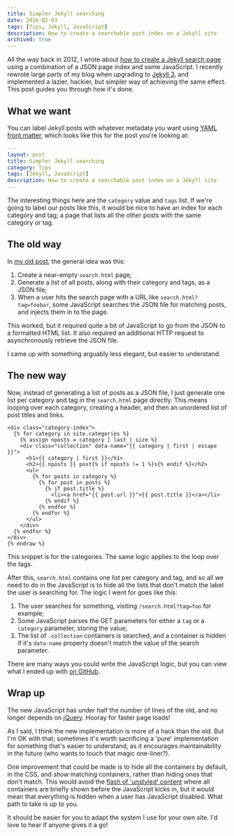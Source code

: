 ```yaml
---
title: Simpler Jekyll searching
date: 2016-02-03
tags: [Tips, Jekyll, JavaScript]
description: How to create a searchable post index on a Jekyll site
archived: true
---
```


All the way back in 2012, I wrote about [how to create a Jekyll search page][1] 
using a combination of a JSON page index and some JavaScript.
I recently rewrote large parts of my blog when upgrading to [Jekyll 3][2], and 
implemented a lazier, hackier, but simpler way of achieving the same effect. 
This post guides you through how it's done.

[1]: /2012/04/simple-jekyll-searching/
[2]: https://jekyllrb.com/news/2015/10/26/jekyll-3-0-released/

## What we want

You can label Jekyll posts with whatever metadata you want using [YAML front 
matter][3], which looks like this for the post you're looking at: 

```yaml
---
layout: post
title: Simpler Jekyll searching
category: Tips
tags: [Jekyll, JavaScript]
description: How to create a searchable post index on a Jekyll site
---
```

The interesting things here are the `category` value and `tags` list.
If we're going to label our posts like this, it would be nice to have an index 
for each category and tag; a page that lists all the other posts with the same 
category or tag.

[3]: http://jekyllrb.com/docs/frontmatter/

## The old way

In [my old post][1], the general idea was this:

1. Create a near-empty `search.html` page;
2. Generate a list of all posts, along with their category and tags, as a JSON 
   file;
3. When a user hits the search page with a URL like `search.html?tag=foobar`, 
   some JavaScript searches the JSON file for matching posts, and injects them 
   in to the page.

This worked, but it required quite a bit of JavaScript to go from the JSON to a 
formatted HTML list.
It also required an additional HTTP request to asynchronously retrieve the JSON 
file.

I came up with something arguably less elegant, but easier to understand.

## The new way

Now, instead of generating a list of posts as a JSON file, I just generate one 
list per category and tag in the `search.html` page directly.
This means looping over each category, creating a header, and then an unordered 
list of post titles and links.

```liquid %}{% raw
<div class="category-index">
  {% for category in site.categories %}
    {% assign nposts = category | last | size %}
    <div class="collection" data-name="{{ category | first | escape }}">
      <h1>{{ category | first }}</h1>
      <h2>{{ nposts }} post{% if nposts != 1 %}s{% endif %}</h2>
      <ul>
        {% for posts in category %}
          {% for post in posts %}
            {% if post.title %}
              <li><a href="{{ post.url }}">{{ post.title }}</a></li>
            {% endif %}
          {% endfor %}
        {% endfor %}
      </ul>
    </div>
  {% endfor %}
</div>
{% endraw %}
```

This snippet is for the categories.
The same logic applies to the loop over the tags.

After this, `search.html` contains one list per category and tag, and so all we 
need to do in the JavaScript is to hide all the lists that don't match the 
label the user is searching for.
The logic I went for goes like this:

1. The user searches for something, visiting `/search.html?tag=foo` for 
   example;
2. Some JavaScript parses the GET parameters for either a `tag` or a `category` 
   parameter, storing the value;
3. The list of `.collection` containers is searched, and a container is hidden 
   if it's `data-name` property doesn't match the value of the search parameter.

There are many ways you could write the JavaScript logic, but you can view what 
I ended up with [on GitHub][4].

[4]: https://github.com/alexpearce/home/blob/c18e2c8fcdaecfe016b9ac4373fe433fa20a9d2a/assets/js/alexpearce.js#L64-L73

## Wrap up

The new JavaScript has under half the number of lines of the old, and no longer 
depends on [jQuery][5].
Hooray for faster page loads!

As I said, I think the new implementation is more of a hack than the old.
But I'm OK with that; sometimes it's worth sacrificing a 'pure' implementation 
for something that's easier to understand, as it encourages maintainability in 
the future (who wants to touch that magic one-liner?).

One improvement that could be made is to hide all the containers by default, in 
the CSS, and _show_ matching containers, rather than hiding ones that don't 
match.
This would avoid the [flash of 'unstyled' content][6] where all containers are 
briefly shown before the JavaScript kicks in, but it would mean that everything 
is hidden when a user has JavaScript disabled.
What path to take is up to you.

It should be easier for you to adapt the system I use for your own site.
I'd love to hear if anyone gives it a go!

[5]: https://jquery.com/
[6]: https://en.wikipedia.org/wiki/Flash_of_unstyled_content
